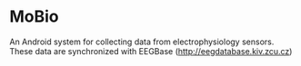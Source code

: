 # MoBio
An Android system for collecting data from electrophysiology sensors. These data are synchronized with EEGBase (http://eegdatabase.kiv.zcu.cz)
